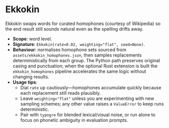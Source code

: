 # Ekkokin

Ekkokin swaps words for curated homophones (courtesy of Wikipedia) so the end result still sounds natural even as the spelling drifts away.

- **Scope**: word level.
- **Signature**: `Ekkokin(rate=0.02, weighting="flat", seed=None)`.
- **Behaviour**: normalises homophone sets sourced from `assets/ekkokin_homophones.json`, then samples replacements deterministically from each group. The Python path preserves original casing and punctuation; when the optional Rust extension is built the `ekkokin_homophones` pipeline accelerates the same logic without changing results.
- **Usage tips**:
  - Dial `rate` up cautiously—homophones accumulate quickly because each replacement still reads plausibly.
  - Leave `weighting="flat"` unless you are experimenting with new sampling schemes; any other value raises a `ValueError` to keep runs deterministic.
  - Pair with `typogre` for blended lexical/visual noise, or run alone to focus on phonetic ambiguity in evaluation prompts.
